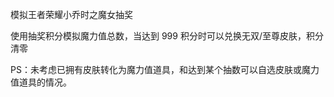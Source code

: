 模拟王者荣耀小乔时之魔女抽奖

使用抽奖积分模拟魔力值总数，当达到 999 积分时可以兑换无双/至尊皮肤，积分清零

PS：未考虑已拥有皮肤转化为魔力值道具，和达到某个抽数可以自选皮肤或魔力值道具的情况。